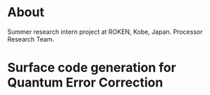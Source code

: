 # About
Summer research intern project at ROKEN, Kobe, Japan.
Processor Research Team.

# Surface code generation for Quantum Error Correction
